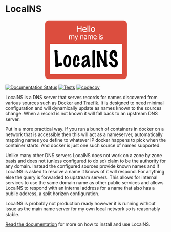 # LocalNS

<p align="center" width="100%">
  <img src="logo/logo256.png">
</p>

[![Documentation Status](https://readthedocs.org/projects/localns/badge/?version=latest)](https://localns.readthedocs.io/en/latest/?badge=latest)
[![Tests](https://github.com/Mossop/localns/actions/workflows/test.yml/badge.svg)](https://github.com/Mossop/localns/actions/workflows/test.yml)
[![codecov](https://codecov.io/github/Mossop/localns/graph/badge.svg?token=fA95ZnELUz)](https://codecov.io/github/Mossop/localns)

LocalNS is a DNS server that serves records for names discovered from various
sources such as [Docker](https://www.docker.com/) and [Traefik](https://traefik.io/traefik/).
It is designed to need minimal configuration and will dynamically update as
names known to the sources change. When a record is not known it will fall
back to an upstream DNS server.

Put in a more practical way. If you run a bunch of containers in docker on a
network that is accessible then this will act as a nameserver, automatically
mapping names you define to whatever IP docker happens to pick when the
container starts. And docker is just one such source of names supported.

Unlike many other DNS servers LocalNS does not work on a zone by zone basis and
does not (unless configured to do so) claim to be the authority for any domain.
Instead the configured sources provide known names and if LocalNS is asked to
resolve a name it knows of it will respond. For anything else the query is
forwarded to upstream servers. This allows for internal services to use the same
domain name as other public services and allows LocalNS to respond with an
internal address for a name that also has a public address, a split horizon
configuration.

LocalNS is probably not production ready however it is running without issue as
the main name server for my own local network so is reasonably stable.

[Read the documentation](https://localns.readthedocs.io/en/latest) for more on
how to install and use LocalNS.
